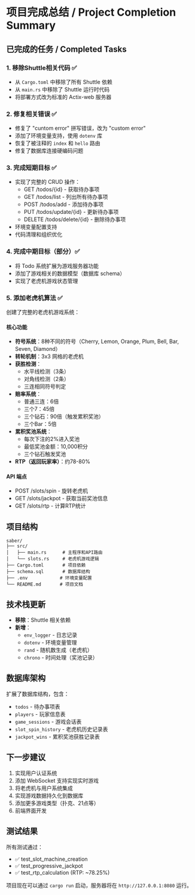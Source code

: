 # 项目完成总结 / Project Completion Summary

## 已完成的任务 / Completed Tasks

### 1. 移除Shuttle相关代码 ✅

- 从 `Cargo.toml` 中移除了所有 Shuttle 依赖
- 从 `main.rs` 中移除了 Shuttle 运行时代码
- 将部署方式改为标准的 Actix-web 服务器

### 2. 修复相关错误 ✅

- 修复了 "cuntom error" 拼写错误，改为 "custom error"
- 添加了环境变量支持，使用 `dotenv` 库
- 恢复了被注释的 `index` 和 `hello` 路由
- 修复了数据库连接硬编码问题

### 3. 完成短期目标 ✅

- 实现了完整的 CRUD 操作：
  - GET /todos/{id} - 获取待办事项
  - GET /todos/list - 列出所有待办事项
  - POST /todos/add - 添加待办事项
  - PUT /todos/update/{id} - 更新待办事项
  - DELETE /todos/delete/{id} - 删除待办事项
- 环境变量配置支持
- 代码清理和组织优化

### 4. 完成中期目标（部分）✅

- 将 Todo 系统扩展为游戏服务器功能
- 添加了游戏相关的数据模型（数据库 schema）
- 实现了老虎机游戏状态管理

### 5. 添加老虎机算法 ✅

创建了完整的老虎机游戏系统：

#### 核心功能

- **符号系统**：8种不同的符号（Cherry, Lemon, Orange, Plum, Bell, Bar, Seven, Diamond）
- **转轮机制**：3x3 网格的老虎机
- **获胜检测**：
  - 水平线检测（3条）
  - 对角线检测（2条）
  - 三连相同符号判定
- **赔率系统**：
  - 普通三连：6倍
  - 三个7：45倍
  - 三个钻石：90倍（触发累积奖池）
  - 三个Bar：5倍
- **累积奖池系统**：
  - 每次下注的2%进入奖池
  - 最低奖池金额：10,000积分
  - 三个钻石触发奖池
- **RTP（返回玩家率）**：约78-80%

#### API 端点

- POST /slots/spin - 旋转老虎机
- GET /slots/jackpot - 获取当前奖池信息
- GET /slots/rtp - 计算RTP统计

## 项目结构

```text
saber/
├── src/
│   ├── main.rs      # 主程序和API路由
│   └── slots.rs     # 老虎机游戏逻辑
├── Cargo.toml       # 项目依赖
├── schema.sql       # 数据库结构
├── .env            # 环境变量配置
└── README.md       # 项目文档
```

## 技术栈更新

- **移除**：Shuttle 相关依赖
- **新增**：
  - `env_logger` - 日志记录
  - `dotenv` - 环境变量管理
  - `rand` - 随机数生成（老虎机）
  - `chrono` - 时间处理（奖池记录）

## 数据库架构

扩展了数据库结构，包含：

- `todos` - 待办事项表
- `players` - 玩家信息表
- `game_sessions` - 游戏会话表
- `slot_spin_history` - 老虎机历史记录表
- `jackpot_wins` - 累积奖池获胜记录表

## 下一步建议

1. 实现用户认证系统
2. 添加 WebSocket 支持实现实时游戏
3. 将老虎机与用户系统集成
4. 实现游戏数据持久化到数据库
5. 添加更多游戏类型（扑克、21点等）
6. 前端界面开发

## 测试结果

所有测试通过：

- ✅ test_slot_machine_creation
- ✅ test_progressive_jackpot
- ✅ test_rtp_calculation (RTP: ~78.25%)

项目现在可以通过 `cargo run` 启动，服务器将在 `http://127.0.0.1:8080` 运行。
